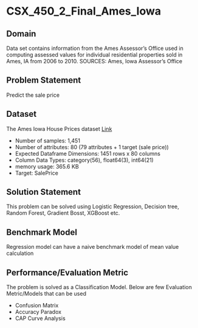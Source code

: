 # CSX_450_2_Final_Ames_Iowa

## Domain
Data set contains information from the Ames Assessor’s Office used in computing assessed values for individual residential properties sold in Ames, IA from 2006 to 2010.
SOURCES: 
Ames, Iowa Assessor’s Office 

## Problem Statement
Predict the sale price

## Dataset

The Ames Iowa House Prices dataset [Link](https://www.kaggle.com/c/house-prices-advanced-regression-techniques/data)

- Number of samples: 1,451
- Number of attributes: 80 (79 attributes + 1 target (sale price))
- Expected Dataframe Dimensions: 1451 rows x 80 columns
- Column Data Types: category(56), float64(3), int64(21)
- memory usage: 365.6 KB
- Target: SalePrice

## Solution Statement
This problem can be solved using Logistic Regression, Decision tree, Random Forest, Gradient Bosst, XGBoost etc.

## Benchmark Model
Regression model can have a naive benchmark model of mean value calculation

## Performance/Evaluation Metric
The problem is solved as a Classification Model. Below are few Evaluation Metric/Models that can be used
- Confusion Matrix
- Accuracy Paradox
- CAP Curve Analysis
